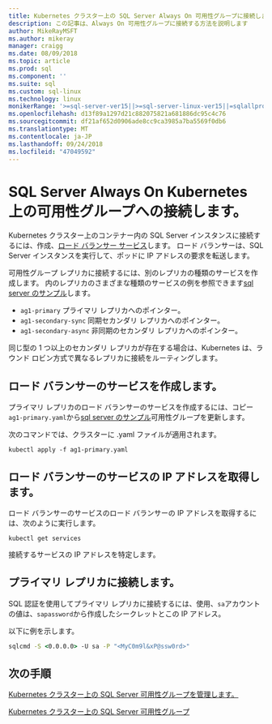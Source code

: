 ```yaml
---
title: Kubernetes クラスター上の SQL Server Always On 可用性グループに接続します。
description: この記事は、Always On 可用性グループに接続する方法を説明します
author: MikeRayMSFT
ms.author: mikeray
manager: craigg
ms.date: 08/09/2018
ms.topic: article
ms.prod: sql
ms.component: ''
ms.suite: sql
ms.custom: sql-linux
ms.technology: linux
monikerRange: '>=sql-server-ver15||>=sql-server-linux-ver15||=sqlallproducts-allversions'
ms.openlocfilehash: d13f89a1297d21c882075821a681886dc95c4c76
ms.sourcegitcommit: df21af652d0906ade8cc9ca3985a7ba5569f0db6
ms.translationtype: MT
ms.contentlocale: ja-JP
ms.lasthandoff: 09/24/2018
ms.locfileid: "47049592"
---
```

# <a name="connect-to-a-sql-server-always-on-availability-group-on-kubernetes"></a>SQL Server Always On Kubernetes 上の可用性グループへの接続します。

Kubernetes クラスター上のコンテナー内の SQL Server インスタンスに接続するには、作成、[ロード バランサー サービス](http://kubernetes.io/docs/concepts/services-networking/service/#loadbalancer)します。 ロード バランサーは、SQL Server インスタンスを実行して、ポッドに IP アドレスの要求を転送します。

可用性グループ レプリカに接続するには、別のレプリカの種類のサービスを作成します。 内のレプリカのさまざまな種類のサービスの例を参照できます[sql server のサンプル](https://github.com/Microsoft/sql-server-samples/blob/master/samples/features/high%20availability/Kubernetes/sample-manifest-files/ag-services.yaml)します。

* `ag1-primary` プライマリ レプリカへのポインター。
* `ag1-secondary-sync` 同期セカンダリ レプリカへのポインター。
* `ag1-secondary-async` 非同期のセカンダリ レプリカへのポインター。

同じ型の 1 つ以上のセカンダリ レプリカが存在する場合は、Kubernetes は、ラウンド ロビン方式で異なるレプリカに接続をルーティングします。

## <a name="create-a-load-balancer-service"></a>ロード バランサーのサービスを作成します。

プライマリ レプリカのロード バランサーのサービスを作成するには、コピー`ag1-primary.yaml`から[sql server のサンプル]()可用性グループを更新します。

次のコマンドでは、クラスターに .yaml ファイルが適用されます。

```kubectl
kubectl apply -f ag1-primary.yaml
```

## <a name="get-the-ip-address-for-your-load-balancer-service"></a>ロード バランサーのサービスの IP アドレスを取得します。

ロード バランサーのサービスのロード バランサーの IP アドレスを取得するには、次のように実行します。

```kubectl
kubectl get services
```

接続するサービスの IP アドレスを特定します。

## <a name="connect-to-primary-replica"></a>プライマリ レプリカに接続します。

SQL 認証を使用してプライマリ レプリカに接続するには、使用、`sa`アカウントの値は、`sapassword`から作成したシークレットとこの IP アドレス。

以下に例を示します。

```cmd
sqlcmd -S <0.0.0.0> -U sa -P "<MyC0m9l&xP@ssw0rd>"
```

## <a name="next-steps"></a>次の手順

[Kubernetes クラスター上の SQL Server 可用性グループを管理します。](sql-server-linux-kubernetes-manage.md)

[Kubernetes クラスター上の SQL Server 可用性グループ](sql-server-ag-kubernetes.md)